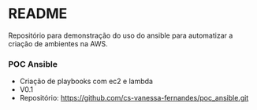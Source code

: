 # README #

Repositório para demonstração do uso do ansible para automatizar a criação de ambientes na AWS.

### POC Ansible ###

* Criação de playbooks com ec2 e lambda
* V0.1
* Repositório: https://github.com/cs-vanessa-fernandes/poc_ansible.git
